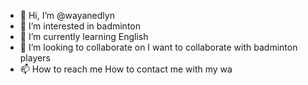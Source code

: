- 👋 Hi, I’m @wayanedlyn
- 👀 I’m interested in badminton
- 🌱 I’m currently learning English
- 💞️ I’m looking to collaborate on I want to collaborate
with badminton players
- 📫 How to reach me How to contact me
with my wa

<!---
wayanedlyn/wayanedlyn is a ✨ special ✨ repository because its `README.md` (this file) appears on your GitHub profile.
You can click the Preview link to take a look at your changes.
--->
